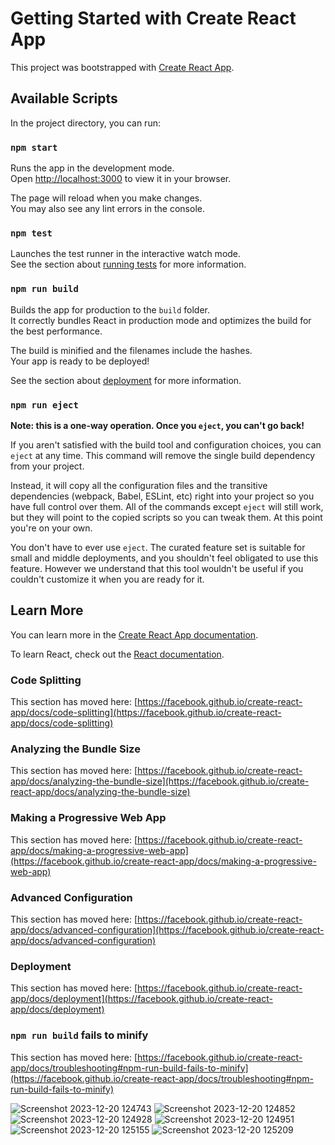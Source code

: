 # Getting Started with Create React App

This project was bootstrapped with [Create React App](https://github.com/facebook/create-react-app).

## Available Scripts

In the project directory, you can run:

### `npm start`

Runs the app in the development mode.\
Open [http://localhost:3000](http://localhost:3000) to view it in your browser.

The page will reload when you make changes.\
You may also see any lint errors in the console.

### `npm test`


Launches the test runner in the interactive watch mode.\
See the section about [running tests](https://facebook.github.io/create-react-app/docs/running-tests) for more information.

### `npm run build`

Builds the app for production to the `build` folder.\
It correctly bundles React in production mode and optimizes the build for the best performance.

The build is minified and the filenames include the hashes.\
Your app is ready to be deployed!

See the section about [deployment](https://facebook.github.io/create-react-app/docs/deployment) for more information.

### `npm run eject`

**Note: this is a one-way operation. Once you `eject`, you can't go back!**

If you aren't satisfied with the build tool and configuration choices, you can `eject` at any time. This command will remove the single build dependency from your project.

Instead, it will copy all the configuration files and the transitive dependencies (webpack, Babel, ESLint, etc) right into your project so you have full control over them. All of the commands except `eject` will still work, but they will point to the copied scripts so you can tweak them. At this point you're on your own.

You don't have to ever use `eject`. The curated feature set is suitable for small and middle deployments, and you shouldn't feel obligated to use this feature. However we understand that this tool wouldn't be useful if you couldn't customize it when you are ready for it.

## Learn More

You can learn more in the [Create React App documentation](https://facebook.github.io/create-react-app/docs/getting-started).

To learn React, check out the [React documentation](https://reactjs.org/).

### Code Splitting

This section has moved here: [https://facebook.github.io/create-react-app/docs/code-splitting](https://facebook.github.io/create-react-app/docs/code-splitting)

### Analyzing the Bundle Size

This section has moved here: [https://facebook.github.io/create-react-app/docs/analyzing-the-bundle-size](https://facebook.github.io/create-react-app/docs/analyzing-the-bundle-size)

### Making a Progressive Web App

This section has moved here: [https://facebook.github.io/create-react-app/docs/making-a-progressive-web-app](https://facebook.github.io/create-react-app/docs/making-a-progressive-web-app)

### Advanced Configuration

This section has moved here: [https://facebook.github.io/create-react-app/docs/advanced-configuration](https://facebook.github.io/create-react-app/docs/advanced-configuration)

### Deployment

This section has moved here: [https://facebook.github.io/create-react-app/docs/deployment](https://facebook.github.io/create-react-app/docs/deployment)

### `npm run build` fails to minify

This section has moved here: [https://facebook.github.io/create-react-app/docs/troubleshooting#npm-run-build-fails-to-minify](https://facebook.github.io/create-react-app/docs/troubleshooting#npm-run-build-fails-to-minify)

![Screenshot 2023-12-20 124743](https://github.com/Harsh90Prajapati/Portfolio_app/assets/91875052/abb3b12e-30e0-4570-b932-91af9234b689)
![Screenshot 2023-12-20 124852](https://github.com/Harsh90Prajapati/Portfolio_app/assets/91875052/32884f03-62a6-42b7-a48e-4e389d79ef05)
![Screenshot 2023-12-20 124928](https://github.com/Harsh90Prajapati/Portfolio_app/assets/91875052/7b7e201a-0f6b-4728-a5ad-728cfff92edb)
![Screenshot 2023-12-20 124951](https://github.com/Harsh90Prajapati/Portfolio_app/assets/91875052/cb27fb70-d806-4576-8405-95b974bfb5bb)
![Screenshot 2023-12-20 125155](https://github.com/Harsh90Prajapati/Portfolio_app/assets/91875052/2a68bb9f-3f62-4e70-a4f8-45d87d6e2b0a)
![Screenshot 2023-12-20 125209](https://github.com/Harsh90Prajapati/Portfolio_app/assets/91875052/30a09e2b-32e0-4d17-9ed2-12fe2c8f0554)
